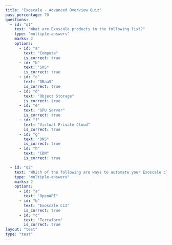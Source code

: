 ```yaml
---
title: "Exoscale - Advanced Overview Quiz"
pass_percentage: 70
questions:
  - id: "q1"
    text: "What are Exoscale products in the following list?"
    type: "multiple-answers"
    marks: 2
    options:
      - id: "a"
        text: "Compute"
        is_correct: true
      - id: "b"
        text: "SKS"
        is_correct: true
      - id: "c"
        text: "DBaaS"
        is_correct: true
      - id: "d"
        text: "Object Storage"
        is_correct: true
      - id: "e"
        text: "GPU Server"
        is_correct: true
      - id: "f"
        text: "Virtual Private Cloud"
        is_correct: true
      - id: "g"
        text: "DNS"
        is_correct: true
      - id: "h"
        text: "CDN"
        is_correct: true

  - id: "q2"
    text: "Which of the following are ways to automate your Exoscale cloud infrastructure?"
    type: "multiple-answers"
    marks: 2
    options:
      - id: "a"
        text: "OpenAPI"
      - id: "b"
        text: "Exoscale CLI"
        is_correct: true
      - id: "c"
        text: "Terraform"
        is_correct: true
layout: "test"
type: "test"
---
```

